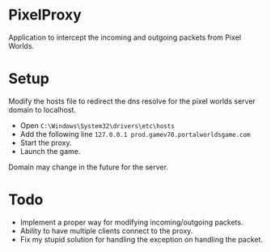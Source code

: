 # PixelProxy
Application to intercept the incoming and outgoing packets from Pixel Worlds.

# Setup
Modify the hosts file to redirect the dns resolve for the pixel worlds server domain to localhost.
- Open `C:\Windows\System32\drivers\etc\hosts`
- Add the following line `127.0.0.1 prod.gamev70.portalworldsgame.com`
- Start the proxy.
- Launch the game.

Domain may change in the future for the server.

# Todo
- Implement a proper way for modifying incoming/outgoing packets.
- Ability to have multiple clients connect to the proxy.
- Fix my stupid solution for handling the exception on handling the packet.
